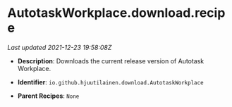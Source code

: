 # AutotaskWorkplace.download.recipe

_Last updated 2021-12-23 19:58:08Z_

- **Description**: Downloads the current release version of Autotask Workplace.

- **Identifier**: `io.github.hjuutilainen.download.AutotaskWorkplace`

- **Parent Recipes**: `None`